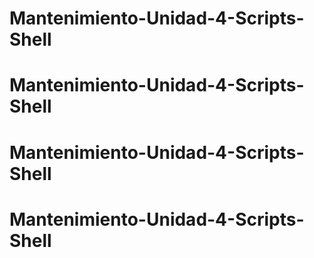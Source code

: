 # Mantenimiento-Unidad-4-Scripts-Shell
# Mantenimiento-Unidad-4-Scripts-Shell
# Mantenimiento-Unidad-4-Scripts-Shell
# Mantenimiento-Unidad-4-Scripts-Shell
